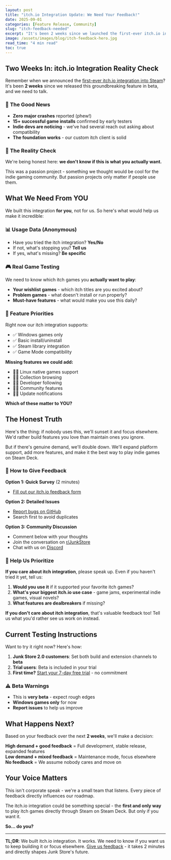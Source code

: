 ```yaml
---
layout: post
title: "itch.io Integration Update: We Need Your Feedback!"
date: 2025-09-01
categories: [Feature Release, Community]
slug: "itch-feedback-needed"
excerpt: "It's been 2 weeks since we launched the first-ever itch.io integration into Steam. Here's what we've learned, what we've improved, and what we need from YOU to make it even better."
image: /assets/images/blog/itch-feedback-hero.jpg
read_time: "4 min read"
toc: true
---
```


## Two Weeks In: itch.io Integration Reality Check

Remember when we announced the [first-ever itch.io integration into Steam](./games-tested-aug-19)? It's been **2 weeks** since we released this groundbreaking feature in beta, and we need to talk.

### 🎯 **The Good News**
- **Zero major crashes** reported (phew!)
- **15+ successful game installs** confirmed by early testers
- **Indie devs are noticing** - we've had several reach out asking about compatibility
- **The foundation works** - our custom itch client is solid

### 🤔 **The Reality Check**
We're being honest here: **we don't know if this is what you actually want.**

This was a passion project - something we thought would be cool for the indie gaming community. But passion projects only matter if people use them.

## What We Need From YOU

We built this integration **for you**, not for us. So here's what would help us make it incredible:

### 📊 **Usage Data** (Anonymous)
- Have you tried the itch integration? **Yes/No**
- If not, what's stopping you? **Tell us**
- If yes, what's missing? **Be specific**

### 🎮 **Real Game Testing**
We need to know which itch games you **actually want to play**:

- **Your wishlist games** - which itch titles are you excited about?
- **Problem games** - what doesn't install or run properly?
- **Must-have features** - what would make you use this daily?

### 🔧 **Feature Priorities**

Right now our itch integration supports:
- ✅ Windows games only
- ✅ Basic install/uninstall
- ✅ Steam library integration
- ✅ Game Mode compatibility

**Missing features we could add:**
- 🤷‍♂️ Linux native games support
- 🤷‍♂️ Collection browsing
- 🤷‍♂️ Developer following
- 🤷‍♂️ Community features
- 🤷‍♂️ Update notifications

**Which of these matter to YOU?**

## The Honest Truth

Here's the thing: if nobody uses this, we'll sunset it and focus elsewhere. We'd rather build features you love than maintain ones you ignore.

But if there's genuine demand, we'll double down. We'll expand platform support, add more features, and make it the best way to play indie games on Steam Deck.

### 💬 **How to Give Feedback**

**Option 1: Quick Survey** (2 minutes)
- [Fill out our itch.io feedback form](https://forms.gle/example) 

**Option 2: Detailed Issues**
- [Report bugs on GitHub](https://github.com/SDK-Innovation/JunkStoreBugs/issues)
- Search first to avoid duplicates

**Option 3: Community Discussion**
- Comment below with your thoughts
- Join the conversation on [r/JunkStore](https://www.reddit.com/r/JunkStore)
- Chat with us on [Discord](https://discord.gg/6mRUhR6Teh)

### 🚀 **Help Us Prioritize**

**If you care about itch integration**, please speak up. Even if you haven't tried it yet, tell us:

1. **Would you use it** if it supported your favorite itch games?
2. **What's your biggest itch.io use case** - game jams, experimental indie games, visual novels?
3. **What features are dealbreakers** if missing?

**If you don't care about itch integration**, that's valuable feedback too! Tell us what you'd rather see us work on instead.

## Current Testing Instructions

Want to try it right now? Here's how:

1. **Junk Store 2.0 customers**: Set both build and extension channels to **beta**
2. **Trial users**: Beta is included in your trial
3. **First time?** [Start your 7-day free trial](/buy_now/) - no commitment

### ⚠️ **Beta Warnings**
- This is **very beta** - expect rough edges
- **Windows games only** for now
- **Report issues** to help us improve

## What Happens Next?

Based on your feedback over the next **2 weeks**, we'll make a decision:

**High demand + good feedback** = Full development, stable release, expanded features  
**Low demand + mixed feedback** = Maintenance mode, focus elsewhere  
**No feedback** = We assume nobody cares and move on

## Your Voice Matters

This isn't corporate speak - we're a small team that listens. Every piece of feedback directly influences our roadmap.

The itch.io integration could be something special - the **first and only way** to play itch games directly through Steam on Steam Deck. But only if you want it.

**So... do you?**

---

**TL;DR**: We built itch.io integration. It works. We need to know if you want us to keep building it or focus elsewhere. [Give us feedback](https://forms.gle/example) - it takes 2 minutes and directly shapes Junk Store's future.